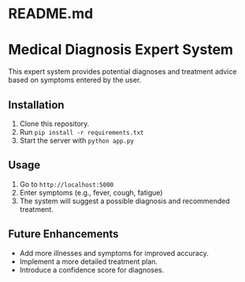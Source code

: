 # README.md
# Medical Diagnosis Expert System
This expert system provides potential diagnoses and treatment advice based on symptoms entered by the user.

## Installation
1. Clone this repository.
2. Run `pip install -r requirements.txt`
3. Start the server with `python app.py`

## Usage
1. Go to `http://localhost:5000`
2. Enter symptoms (e.g., fever, cough, fatigue)
3. The system will suggest a possible diagnosis and recommended treatment.

## Future Enhancements
- Add more illnesses and symptoms for improved accuracy.
- Implement a more detailed treatment plan.
- Introduce a confidence score for diagnoses.

